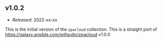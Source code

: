 v1.0.2
------

- *Released*: 2022-xx-xx

This is the initial version of the `zpacloud` collection. This is a straight port
of <https://galaxy.ansible.com/willguibr/zpacloud> v1.0.0
